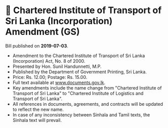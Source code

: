 # 📄  Chartered Institute of Transport of Sri Lanka (Incorporation) Amendment  (GS)

Bill published on **2019-07-03**.

- Amendment to the Chartered Institute of Transport of Sri Lanka (Incorporation) Act, No. 8 of 2000.
- Presented by Hon. Sunil Handunnetti, M.P.
- Published by the Department of Government Printing, Sri Lanka.
- Price: Rs. 12.00; Postage: Rs. 15.00.
- Full text available at www.documents.gov.lk.
- Key amendments include the name change from "Chartered Institute of Transport of Sri Lanka" to "Chartered Institute of Logistics and Transport of Sri Lanka".
- All references in documents, agreements, and contracts will be updated to reflect the new name.
- In case of any inconsistency between Sinhala and Tamil texts, the Sinhala text will prevail.
